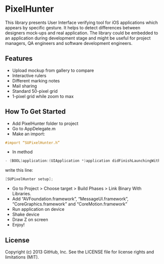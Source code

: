 PixelHunter
===========
This library presents User Interface verifying tool for iOS applications which appears by specific gesture. It helps to detect differences between designers mock-ups and real application. The library could be embedded to an application during development stage and might be useful for project managers, QA engineers and software development engineers.


## Features
-  Upload mockup from gallery to compare
-  Interactive rulers
-  Different marking notes
-  Mail sharing
-  Standard 50-pixel grid
-  1-pixel grid while zoom to max


## How To Get Started
-  Add PixelHunter folder to project
-  Go to AppDelegate.m 
-  Make an import:

```objective-c
#import “SUPixelHunter.h”
```

-  In method 

```objective-c
- (BOOL)application:(UIApplication *)application didFinishLaunchingWithOptions:(NSDictionary *)launchOptions
```

write this line: 

```objective-c
[SUPixelHunter setup];
```

-  Go to Project > Choose target > Build Phases > Link Binary With Libraries.
-  Add “AVFoundation.framework”, “MessageUI.framework”, “CoreGraphics.framework” and “CoreMotion.framework”
-  Run application on device
-  Shake device
-  Draw Z on screen
-  Enjoy!

## License
Copyright (c) 2013 GitHub, Inc. See the LICENSE file for license rights and limitations (MIT).
